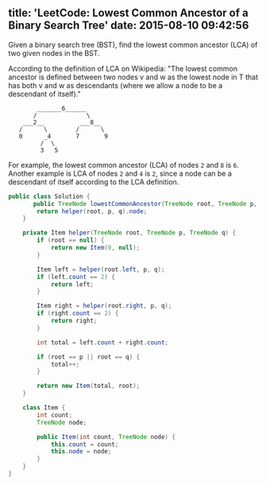 title: 'LeetCode: Lowest Common Ancestor of a Binary Search Tree'
date: 2015-08-10 09:42:56
---
Given a binary search tree (BST), find the lowest common ancestor (LCA) of two given nodes in the BST.

According to the definition of LCA on Wikipedia: "The lowest common ancestor is defined between two nodes v and w as the lowest node in T that has both v and w as descendants (where we allow a node to be a descendant of itself)."

```
        _______6______
       /              \
    ___2__          ___8__
   /      \        /      \
   0      _4       7       9
         /  \
         3   5
```

For example, the lowest common ancestor (LCA) of nodes `2` and `8` is `6`. Another example is LCA of nodes `2` and `4` is `2`, since a node can be a descendant of itself according to the LCA definition.

```java
public class Solution {
       public TreeNode lowestCommonAncestor(TreeNode root, TreeNode p, TreeNode q) {
        return helper(root, p, q).node;
    }

    private Item helper(TreeNode root, TreeNode p, TreeNode q) {
        if (root == null) {
            return new Item(0, null);
        }

        Item left = helper(root.left, p, q);
        if (left.count == 2) {
            return left;
        }

        Item right = helper(root.right, p, q);
        if (right.count == 2) {
            return right;
        }

        int total = left.count + right.count;

        if (root == p || root == q) {
            total++;
        }

        return new Item(total, root);
    }

    class Item {
        int count;
        TreeNode node;

        public Item(int count, TreeNode node) {
            this.count = count;
            this.node = node;
        }
    }
}
```